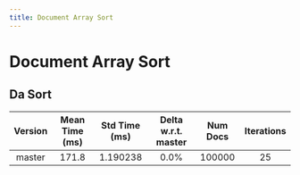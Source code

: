 ```yaml
---
title: Document Array Sort
---
```

# Document Array Sort

## Da Sort

| Version | Mean Time (ms) | Std Time (ms) | Delta w.r.t. master | Num Docs | Iterations |
| :---: | :---: | :---: | :---: | :---: | :---: |
| master | 171.8 | 1.190238 | 0.0% | 100000 | 25 |
